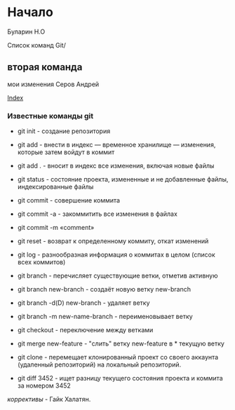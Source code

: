 

# Начало
Буларин Н.О

Список команд Git/

## вторая команда

мои изменения Серов Андрей

[Index](index.html)

### Известные команды git
* git init - создание репозитория

* git add - внести в индекс — временное хранилище — изменения, которые затем войдут в коммит

* git add . - вносит в индекс все изменения, включая новые файлы

* git status - состояние проекта, измененные и не добавленные файлы, индексированные файлы

* git commit - совершение коммита

* git commit -a - закоммитить все изменения в файлах

* git commit -m «comment»

* git reset - возврат к определенному коммиту, откат изменений

* git log - разнообразная информация о коммитах в целом (список всех коммитов)

* git branch - перечисляет существующие ветки, отметив активную

* git branch new-branch - cоздаёт новую ветку new-branch

* git branch -d(D) new-branch - удаляет ветку

* git branch -m new-name-branch - переименовывает ветку

* git checkout - переключение между ветками

* git merge new-feature - "слить" ветку new-feature в * текущую ветку

* git clone - перемещает клонированный проект со своего аккаунта (удаленный репозиторий) на локальный репозиторий.

* git diff 3452 - ищет разницу текущего состояния проекта и коммита за номером 3452


*коррективы* - Гайк Халатян.